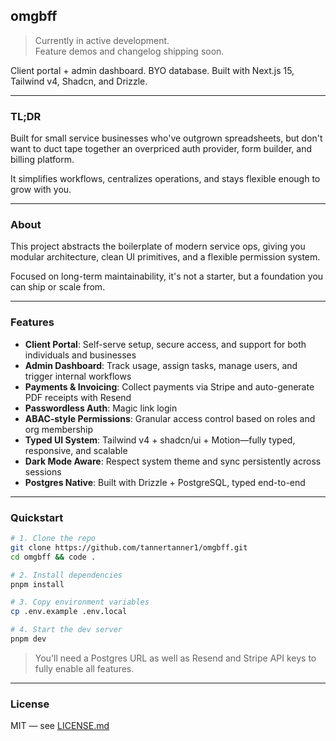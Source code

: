 ## omgbff

> Currently in active development.<br />Feature demos and changelog shipping soon.

Client portal + admin dashboard. BYO database. Built with Next.js 15, Tailwind v4, Shadcn, and Drizzle.

---

### TL;DR

Built for small service businesses who've outgrown spreadsheets, but don't want to duct tape together an overpriced auth provider, form builder, and billing platform.

It simplifies workflows, centralizes operations, and stays flexible enough to grow with you.

---

### About

This project abstracts the boilerplate of modern service ops, giving you modular architecture, clean UI primitives, and a flexible permission system.

Focused on long-term maintainability, it's not a starter, but a foundation you can ship or scale from.

---

### Features

- **Client Portal**: Self-serve setup, secure access, and support for both individuals and businesses
- **Admin Dashboard**: Track usage, assign tasks, manage users, and trigger internal workflows
- **Payments & Invoicing**: Collect payments via Stripe and auto-generate PDF receipts with Resend
- **Passwordless Auth**: Magic link login
- **ABAC-style Permissions**: Granular access control based on roles and org membership
- **Typed UI System**: Tailwind v4 + shadcn/ui + Motion—fully typed, responsive, and scalable
- **Dark Mode Aware**: Respect system theme and sync persistently across sessions
- **Postgres Native**: Built with Drizzle + PostgreSQL, typed end-to-end

---

### Quickstart

```bash
# 1. Clone the repo
git clone https://github.com/tannertanner1/omgbff.git
cd omgbff && code .

# 2. Install dependencies
pnpm install

# 3. Copy environment variables
cp .env.example .env.local

# 4. Start the dev server
pnpm dev
```

> You'll need a Postgres URL as well as Resend and Stripe API keys to fully enable all features.

---

### License

MIT — see [LICENSE.md](https://github.com/tannertanner1/omgbff/blob/main/LICENSE.md)

